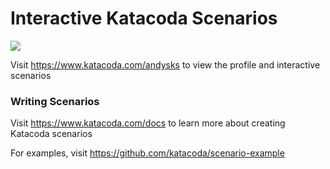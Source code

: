 # Interactive Katacoda Scenarios

[![](http://shields.katacoda.com/katacoda/andysks/count.svg)](https://www.katacoda.com/andysks "Get your profile on Katacoda.com")

Visit https://www.katacoda.com/andysks to view the profile and interactive scenarios

### Writing Scenarios
Visit https://www.katacoda.com/docs to learn more about creating Katacoda scenarios

For examples, visit https://github.com/katacoda/scenario-example
